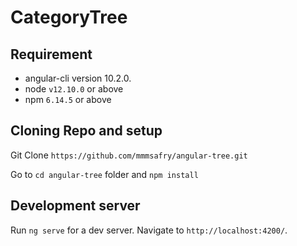 # CategoryTree

## Requirement 

- angular-cli  version 10.2.0.
- node `v12.10.0` or above
- npm `6.14.5` or above

## Cloning Repo and setup 
Git Clone `https://github.com/mmmsafry/angular-tree.git`

Go to  `cd angular-tree` folder and `npm install`

## Development server

Run `ng serve` for a dev server. Navigate to `http://localhost:4200/`.
 

